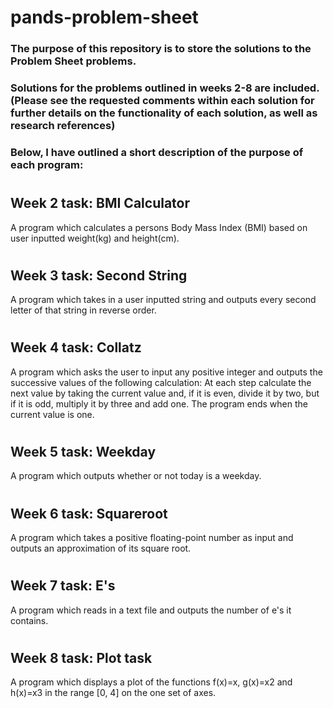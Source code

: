 # pands-problem-sheet

### The purpose of this repository is to store the solutions to the Problem Sheet problems.
### Solutions for the problems outlined in weeks 2-8 are included. (Please see the requested comments within each solution for further details on the functionality of each solution, as well as research references)

<p>

### Below, I have outlined a short description of the purpose of each program:
</p>

<h1>

## Week 2 task: BMI Calculator
</h1>
<p>
A program which calculates a persons Body Mass Index (BMI) based on user inputted weight(kg) and height(cm).
</p>

<h1>

## Week 3 task: Second String
</h1>
<p>
A program which takes in a user inputted string and outputs every second letter of that string in reverse order.
</p>

<h1>

## Week 4 task: Collatz
</h1>
<p>
A program which asks the user to input any positive integer and outputs the successive values of the following calculation: At each step calculate the next value by taking the current value and, if it is even, divide it by two, but if it is odd, multiply it by three and add one. The program ends when the current value is one.
</p>

<h1>

## Week 5 task: Weekday
</h1>
<p>
A program which outputs whether or not today is a weekday.
</p>

<h1>

## Week 6 task: Squareroot
</h1>
<p>
A program which takes a positive floating-point number as input and outputs an approximation of its square root.
</p>

<h1>

## Week 7 task: E's
</h1>
<p>
A program which reads in a text file and outputs the number of e's it contains.
</p>

<h1>

## Week 8 task: Plot task
</h1>
<p>
A program which displays a plot of the functions f(x)=x, g(x)=x2 and h(x)=x3 in the range [0, 4] on the one set of axes.
</p>